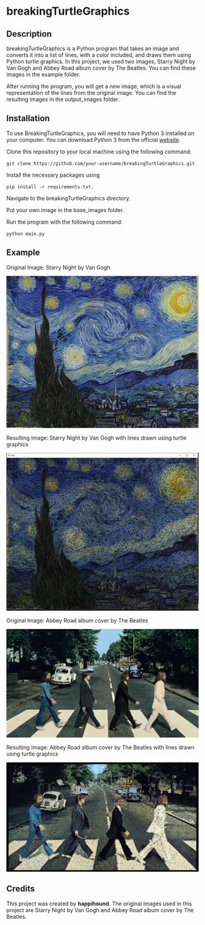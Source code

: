 # breakingTurtleGraphics

## Description

breakingTurtleGraphics is a Python program that takes an image and converts it into a list of lines, with a color included, and draws them using Python turtle graphics. In this project, we used two images, Starry Night by Van Gogh and Abbey Road album cover by The Beatles. You can find these images in the example folder.

After running the program, you will get a new image, which is a visual representation of the lines from the original image. You can find the resulting images in the output_images folder.

## Installation


To use BreakingTurtleGraphics, you will need to have Python 3 installed on your computer. You can download Python 3 from the official [website](https://www.python.org/downloads/).

Clone this repository to your local machine using the following command:


```
git clone https://github.com/your-username/breakingTurtleGraphics.git
```

Install the necessary packages using 

```
pip install -r requirements.txt.
```

Navigate to the breakingTurtleGraphics directory.

Put your own image in the base_images folder.

Run the program with the following command:

```
python main.py
```

## Example

Original Image: Starry Night by Van Gogh

![Starry Night by Van Gogh](examples/starry_night.jpg)

Resulting Image: Starry Night by Van Gogh with lines drawn using turtle graphics

![Starry Night by Van Gogh](examples/starry_night_output.png)

Original Image: Abbey Road album cover by The Beatles

![Abbey Road album cover by The Beatles](examples/abbey_road.jpg)

Resulting Image: Abbey Road album cover by The Beatles with lines drawn using turtle graphics

![Abbey Road album cover by The Beatles](examples/abbey_road_output.png)

## Credits

This project was created by **happihound**. The original images used in this project are Starry Night by Van Gogh and Abbey Road album cover by The Beatles.